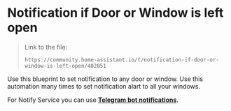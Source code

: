# Notification if Door or Window is left open

> Link to the file:
> ```
> https://community.home-assistant.io/t/notification-if-door-or-window-is-left-open/402851
> ```

Use this blueprint to set notification to any door or window. 
Use this automation many times to set notification alart to all your windows. 

For Notify Service you can use [**Telegram bot notifications**](../telegram-bot-notification/README.md).